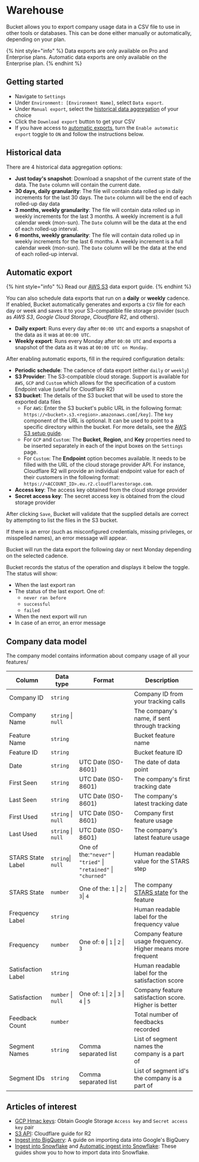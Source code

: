 # Warehouse



Bucket allows you to export company usage data in a CSV file to use in other tools or databases.  This can be done either manually or automatically, depending on your plan.

{% hint style="info" %}
Data exports are only available on Pro and Enterprise plans. Automatic data exports are only available on the Enterprise plan.&#x20;
{% endhint %}

## Getting started

* Navigate to `Settings`
* Under `Environment: [Environment Name]`, select `Data export`. &#x20;
* Under `Manual export`, select the [historical data aggregation](data-export.md#historical-data) of your choice
* Click the `Download export` button to get your CSV
* If you have access to [automatic exports](data-export.md#automatic-export), turn the `Enable automatic export` toggle to `ON` and follow the instructions below.&#x20;

## Historical data

There are 4 historical data aggregation options:

* **Just today's snapshot**: Download a snapshot of the current state of the data. The `Date` column will contain the current date.
* **30 days, daily granularity**: The file will contain data rolled up in daily increments for the last 30 days. The `Date` column will be the end of each rolled-up day data
* **3 months, weekly granularity**: The file will contain data rolled up in weekly increments for the last 3 months. A weekly increment is a full calendar week (mon-sun). The `Date` column will be the data at the end of each rolled-up interval.
* **6 months, weekly granularity**: The file will contain data rolled up in weekly increments for the last 6 months. A weekly increment is a full calendar week (mon-sun). The `Date` column will be the data at the end of each rolled-up interval.

## Automatic export

{% hint style="info" %}
Read our [AWS S3](../integrations/aws-s3.md) data export guide.
{% endhint %}

You can also schedule data exports that run on a **daily** or **weekly** cadence. If enabled, Bucket automatically generates and exports a `CSV` file for each day or week and saves it to your S3-compatible file storage provider (such as _AWS S3_, _Google Cloud Storage_, _Cloudflare R2_, and others).

* **Daily export**: Runs every day after `00:00 UTC` and exports a snapshot of the data as it was at `00:00 UTC`.&#x20;
* **Weekly export**: Runs every Monday after `00:00 UTC` and exports a snapshot of the data as it was at `00:00 UTC on Monday`.

After enabling automatic exports, fill in the required configuration details:

* **Periodic schedule**: The cadence of data export (either `daily` or `weekly`)
* **S3 Provider**: The S3-compatible cloud storage. Support is available for `AWS`, `GCP` and `Custom` which allows for the specification of a custom Endpoint value (useful for Cloudflare R2)
* **S3 bucket**: The details of the S3 bucket that will be used to store the exported data files
  * For `AWS`: Enter the S3 bucket's public URL in the following format: `https://<bucket>.s3.<region>.amazonaws.com[/key]`. The `key` component of the URL is optional. It can be used to point to a specific directory within the bucket. For more details, see the [AWS S3 setup guide](doc:aws-s3-setup-guide).
  * For `GCP` and `Custom`: The **Bucket**, **Region**, and **Key** properties need to be inserted separately in each of the input boxes on the `Settings` page.
  * For `Custom`: The **Endpoint** option becomes available. It needs to be filled with the URL of the cloud storage provider API. For instance, Cloudflare R2 will provide an individual endpoint value for each of their customers in the following format: `https://<ACCOUNT_ID>.eu.r2.cloudflarestorage.com`.
* **Access key**: The access key obtained from the cloud storage provider
* **Secret access key**: The secret access key is obtained from the cloud storage provider

After clicking `Save`, Bucket will validate that the supplied details are correct by attempting to list the files in the S3 bucket.&#x20;

If there is an error (such as misconfigured credentials, missing privileges, or misspelled names), an error message will appear.&#x20;

Bucket will run the data export the following day or next Monday depending on the selected cadence.

Bucket records the status of the operation and displays it below the toggle. The status will show:

* When the last export ran
* The status of the last export. One of:
  * `never ran before`
  * `successful`&#x20;
  * `failed`
* When the next export will run
* In case of an error, an error message

## Company data model

The company model contains information about company usage of all your features/

| Column             | Data type          | Format                                                           | Description                                                                    |
| ------------------ | ------------------ | ---------------------------------------------------------------- | ------------------------------------------------------------------------------ |
| Company ID         | `string`           |                                                                  | Company ID from your tracking calls                                            |
| Company Name       | `string` \| `null` |                                                                  | The company's name, if sent through tracking                                   |
| Feature Name       | `string`           |                                                                  | Bucket feature name                                                            |
| Feature ID         | `string`           |                                                                  | Bucket feature ID                                                              |
| Date               | `string`           | UTC Date (ISO-8601)                                              | The date of data point                                                         |
| First Seen         | `string`           | UTC Date (ISO-8601)                                              | The company's first tracking date                                              |
| Last Seen          | `string`           | UTC Date (ISO-8601)                                              | The company's latest tracking date                                             |
| First Used         | `string` \| `null` | UTC Date (ISO-8601)                                              | Company first feature usage                                                    |
| Last Used          | `string` \| `null` | UTC Date (ISO-8601)                                              | The company's latest feature usage                                             |
| STARS State Label  | `string`\| `null`  | One of the:`"never"` \| `"tried"` \| `"retained"` \| `"churned"` | Human readable value for the STARS step                                        |
| STARS State        | `number`           | One of the: `1` \| `2` \| `3`\| `4`                              | The company [STARS state](feature-analysis/stars-framework.md) for the feature |
| Frequency Label    | `string`           |                                                                  | Human readable label for the frequency value                                   |
| Frequency          | `number`           | One of: `0` \| `1` \| `2` \| `3`                                 | Company feature usage frequency. Higher means more frequent                    |
| Satisfaction Label | `string`           |                                                                  | Human readable label for the satisfaction score                                |
| Satisfaction       | `number` \| `null` | One of: `1` \| `2` \| `3` \| `4` \| `5`                          | Company feature satisfaction score. Higher is better                           |
| Feedback Count     | `number`           |                                                                  | Total number of feedbacks recorded                                             |
| Segment Names      | `string`           | Comma separated list                                             | List of segment names the company is a part of                                 |
| Segment IDs        | `string`           | Comma separated list                                             | List of segment id's the company is a part of                                  |

## Articles of interest

* [GCP Hmac keys](https://cloud.google.com/storage/docs/authentication/hmackeys): Obtain Google Storage `Access key` and `Secret access key` pair
* [S3 API](https://developers.cloudflare.com/r2/api/s3/api/): Cloudflare guide for R2
* [Ingest into BigQuery](https://cloud.google.com/bigquery/docs/s3-transfer-intro): A guide on importing data into Google's BigQuery
* [Ingest into Snowflake](https://docs.snowflake.com/en/user-guide/data-load-s3) and [Automatic ingest into Snowflake](https://docs.snowflake.com/en/user-guide/data-load-snowpipe-auto-s3): These guides show you to how to import data into Snowflake.
